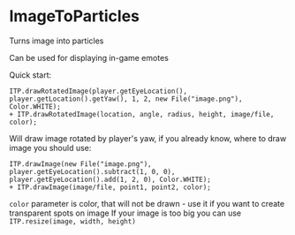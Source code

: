 # ImageToParticles
Turns image into particles

Can be used for displaying in-game emotes

Quick start:
```
ITP.drawRotatedImage(player.getEyeLocation(), player.getLocation().getYaw(), 1, 2, new File("image.png"), Color.WHITE);
+ ITP.drawRotatedImage(location, angle, radius, height, image/file, color);
```
Will draw image rotated by player's yaw, if you already know, where to draw image you should use:
```
ITP.drawImage(new File("image.png"), player.getEyeLocation().subtract(1, 0, 0), player.getEyeLocation().add(1, 2, 0), Color.WHITE);
+ ITP.drawImage(image/file, point1, point2, color);
```
`color` parameter is color, that will not be drawn - use it if you want to create transparent spots on image
If your image is too big you can use `ITP.resize(image, width, height)`
